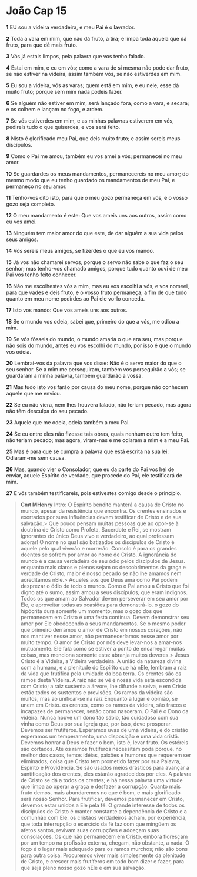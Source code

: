 # João Cap 15

**1** 	EU sou a videira verdadeira, e meu Pai é o lavrador.

**2** 	Toda a vara em mim, que não dá fruto, a tira; e limpa toda aquela que dá fruto, para que dê mais fruto.

**3** 	Vós já estais limpos, pela palavra que vos tenho falado.

**4** 	Estai em mim, e eu em vós; como a vara de si mesma não pode dar fruto, se não estiver na videira, assim também vós, se não estiverdes em mim.

**5** 	Eu sou a videira, vós as varas; quem está em mim, e eu nele, esse dá muito fruto; porque sem mim nada podeis fazer.

**6** 	Se alguém não estiver em mim, será lançado fora, como a vara, e secará; e os colhem e lançam no fogo, e ardem.

**7** 	Se vós estiverdes em mim, e as minhas palavras estiverem em vós, pedireis tudo o que quiserdes, e vos será feito.

**8** 	Nisto é glorificado meu Pai, que deis muito fruto; e assim sereis meus discípulos.

**9** 	Como o Pai me amou, também eu vos amei a vós; permanecei no meu amor.

**10** 	Se guardardes os meus mandamentos, permanecereis no meu amor; do mesmo modo que eu tenho guardado os mandamentos de meu Pai, e permaneço no seu amor.

**11** 	Tenho-vos dito isto, para que o meu gozo permaneça em vós, e o vosso gozo seja completo.

**12** 	O meu mandamento é este: Que vos ameis uns aos outros, assim como eu vos amei.

**13** 	Ninguém tem maior amor do que este, de dar alguém a sua vida pelos seus amigos.

**14** 	Vós sereis meus amigos, se fizerdes o que eu vos mando.

**15** 	Já vos não chamarei servos, porque o servo não sabe o que faz o seu senhor; mas tenho-vos chamado amigos, porque tudo quanto ouvi de meu Pai vos tenho feito conhecer.

**16** 	Não me escolhestes vós a mim, mas eu vos escolhi a vós, e vos nomeei, para que vades e deis fruto, e o vosso fruto permaneça; a fim de que tudo quanto em meu nome pedirdes ao Pai ele vo-lo conceda.

**17** 	Isto vos mando: Que vos ameis uns aos outros.

**18** 	Se o mundo vos odeia, sabei que, primeiro do que a vós, me odiou a mim.

**19** 	Se vós fôsseis do mundo, o mundo amaria o que era seu, mas porque não sois do mundo, antes eu vos escolhi do mundo, por isso é que o mundo vos odeia.

**20** 	Lembrai-vos da palavra que vos disse: Não é o servo maior do que o seu senhor. Se a mim me perseguiram, também vos perseguirão a vós; se guardaram a minha palavra, também guardarão a vossa.

**21** 	Mas tudo isto vos farão por causa do meu nome, porque não conhecem aquele que me enviou.

**22** 	Se eu não viera, nem lhes houvera falado, não teriam pecado, mas agora não têm desculpa do seu pecado.

**23** 	Aquele que me odeia, odeia também a meu Pai.

**24** 	Se eu entre eles não fizesse tais obras, quais nenhum outro tem feito, não teriam pecado; mas agora, viram-nas e me odiaram a mim e a meu Pai.

**25** 	Mas é para que se cumpra a palavra que está escrita na sua lei: Odiaram-me sem causa.

**26** 	Mas, quando vier o Consolador, que eu da parte do Pai vos hei de enviar, aquele Espírito de verdade, que procede do Pai, ele testificará de mim.

**27** 	E vós também testificareis, pois estivestes comigo desde o princípio.


> **Cmt MHenry** Intro: O Espírito bendito manterá a causa de Cristo no mundo, apesar da resistência que encontra. Os crentes ensinados e exortados por suas influências devem testificar de Cristo e de sua salvação.> Que pouco pensam muitas pessoas que ao opor-se à doutrina de Cristo como Profeta, Sacerdote e Rei, se mostram ignorantes do único Deus vivo e verdadeiro, ao qual professam adorar! O nome no qual são batizados os discípulos de Cristo é aquele pelo qual viverão e morrerão. Consolo é para os grandes doentes se sofrem por amor ao nome de Cristo. A ignorância do mundo é a causa verdadeira de seu ódio pelos discípulos de Jesus. enquanto mais claros e plenos sejam os descobrimentos da graça e verdade de Cristo, maior é nosso pecado se não lhe amamos nem acreditamos nEle.> Aqueles aos que Deus ama como Pai podem desprezar o ódio de todo o mundo. Como o Pai amou a Cristo que foi digno até o sumo, assim amou a seus discípulos, que eram indignos. Todos os que amam ao Salvador devem perseverar em seu amor por Ele, e aproveitar todas as ocasiões para demonstrá-lo. o gozo do hipócrita dura somente um momento, mas o gozo dos que permanecem em Cristo é uma festa contínua. Devem demonstrar seu amor por Ele obedecendo a seus mandamentos. Se o mesmo poder que primeiro derramou o amor de Cristo em nossos corações, não nos mantiver nesse amor, não permaneceríamos nesse amor por muito tempo. O amor de Cristo por nós deve levar-nos a amar-nos mutuamente. Ele fala como se estiver a ponto de encarregar muitas coisas, mas menciona somente esta: abranja muitos deveres.> Jesus Cristo é a Videira, a Videira verdadeira. A união da natureza divina com a humana, e a plenitude do Espírito que há nEle, lembram a raiz da vida que frutifica pela umidade da boa terra. Os crentes são os ramos desta Videira. A raiz não se vê e nossa vida está escondida com Cristo; a raiz sustenta a árvore, lhe difunde a seiva, e em Cristo estão todos os sustentos e provisões. Os ramos da videira são muitos, mas ao unificar-se na raiz Enquanto a lugar e opinião, se unem em Cristo. os crentes, como os ramos da videira, são fracos e incapazes de permanecer, senão como nasceram. O Pai é o Dono da videira. Nunca houve um dono tão sábio, tão cuidadoso com sua vinha como Deus por sua Igreja que, por isso, deve prosperar. Devemos ser frutíferos. Esperamos uvas de uma videira, e do cristão esperamos um temperamento, uma disposição e uma vida cristã. Devemos honrar a Deus e fazer o bem, isto é, levar fruto. Os estéreis são cortados. Até os ramos frutíferos necessitam poda porque, no melhor dos casos, temos idéias, paixões e humores que requerem ser eliminados, coisa que Cristo tem prometido fazer por sua Palavra, Espírito e Providência. Se são usados meios drásticos para avançar a santificação dos crentes, eles estarão agradecidos por eles. A palavra de Cristo se dá a todos os crentes; e há nessa palavra uma virtude que limpa ao operar a graça e desfazer a corrupção. Quanto mais fruto demos, mais abundaremos no que é bom, e mais glorificado será nosso Senhor. Para frutificar, devemos permanecer em Cristo, devemos estar unidos a Ele pela fé. O grande interesse de todos os discípulos de Cristo é manter constante a dependência de Cristo e a comunhão com Ele. os cristãos verdadeiros acham, por experiência, que toda interrupção o exercício da fé faz com que mingúem os afetos santos, revivam suas corrupções e adoeçam suas consolações. Os que não permanecem em Cristo, embora floresçam por um tempo na profissão externa, chegam, não obstante, a nada. O fogo é o lugar mais adequado para os ramos murchos; não são bons para outra coisa. Procuremos viver mais simplesmente da plenitude de Cristo, e crescer mais frutíferos em todo bom dizer e fazer, para que seja pleno nosso gozo nEle e em sua salvação.